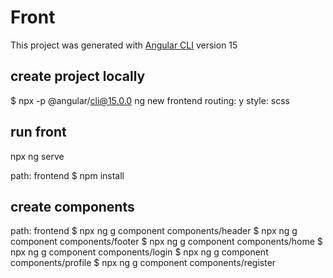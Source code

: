 # Front
This project was generated with [Angular CLI](https://github.com/angular/angular-cli) version 15

## create project locally
$ npx -p @angular/cli@15.0.0 ng new frontend
routing: y
style: scss

## run front
npx ng serve

path: frontend
$ npm install

## create components
path: frontend
$ npx ng g component components/header
$ npx ng g component components/footer
$ npx ng g component components/home
$ npx ng g component components/login
$ npx ng g component components/profile
$ npx ng g component components/register
